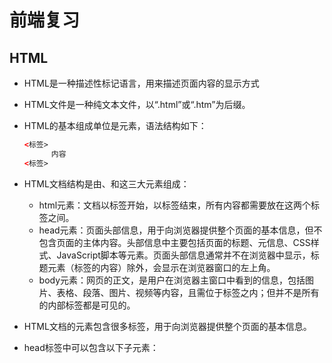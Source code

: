 #  前端复习 

##  HTML 

- HTML是一种描述性标记语言，用来描述页面内容的显示方式 

- HTML文件是一种纯文本文件，以“.html”或“.htm”为后缀。

- HTML的基本组成单位是元素，语法结构如下：

   ~~~html
  <标签>
         内容
  <标签>
  
   ~~~

- HTML文档结构是由<html>、<head>和<body>这三大元素组成：
  * html元素：文档以<html>标签开始，以</html>标签结束，所有内容都需要放在这两个标签之间。
  * head元素：页面头部信息，用于向浏览器提供整个页面的基本信息，但不包含页面的主体内容。头部信息中主要包括页面的标题、元信息、CSS样式、JavaScript脚本等元素。页面头部信息通常并不在浏览器中显示，标题元素（<title></title>标签的内容）除外，会显示在浏览器窗口的左上角。
  * body元素：网页的正文，是用户在浏览器主窗口中看到的信息，包括图片、表格、段落、图片、视频等内容，且需位于<body>标签之内；但并不是所有的<body>内部标签都是可见的。

- HTML文档的<head>元素包含很多标签，用于向浏览器提供整个页面的基本信息。 

- head标签中可以包含以下子元素：<title>、<meta>、<base>、<link>、<script>以及<style>等

- 页面的标题位于<title>标签内，可以包含任何字符或实体。 

- meta元素用于向客户的浏览器传递信息和命令，而不是用来显示内容的。一个<head>标签中可以包含一个或多个<meta>标签。<meta>标签主要分为两大类：对页面的设置，通过http-equiv属性进行指定；对搜索引擎的设置，通过name属性进行指定。

- HTML文档中的文本元素包括：内容标题、文本修饰以及特殊字符。

- h标签是双标签，默认情况下，在大多数浏览器中显示的<h1><h2><h3>元素内容大于文本在网页中的默认尺寸，<h4>元素的内容与默认文本的大小基本相同，而<h5>和<h6>元素的内容较小一些。

- 列表元素分为：有序列表，无序列表，定义列表。其中有序列表，每一项的前缀可以通过数字或字母进行编号。无序列表与有序列表不同，无序列表每一项的前缀显示的是图形符号，而不是编号。定义列表是一种特殊列表，将项目与描述成对显示，使用<dl>标签来实现。

- 块级元素<div>标签用于将网页中的某一特定区域用边框围起来，并赋予指定的样式。

- span标签属于行内块，用于指定行内元素，通过<span>标签来选择特定的文本，以便赋予特殊的样式。

- URL（Uniform Resource Locator，统一资源定位符）用于指定Web资源所在的位置，如同在网络上的门牌。URL是Internet上标准的资源地址，又称为网页地址或网址。URL包含3个关键部分：协议、主机地址和文件路径。

- 在页面中，使用<img />标签向HTML文档中添加一幅图像。

- 常见的超链接有以下几种类型：文本链接、锚点链接、图像链接、图像热区链接、Email链接、JavaScript链接、空链接。

- font标签可以用来控制更多的文本外观，可以通过设置属性face、size、color来设定文本的字体、大小、颜色。

- p标签是HTML特定的段落标签，可以为网页内容提供块格式。

  ### 表格和框架

- 表格可以将数据有效的组织在一起，并以网格的形式进行显示，表格元素主要由行、列、表头单元格、正文单元格、标题、表头行、正文行、表尾行等构成。在HTML中，通过<table>标签创建表格元素。

- 单元格是表的基本元素，包括<td>和<th>标签，<td>标签多用来包含表格中的数据部分，而<th>标签用来包含表格的标题部分，单元格常用的属性有水平对齐、垂直对齐、水平跨度、垂直跨度、宽度、高度、背景颜色等，标签<th>用来定义表格头部信息。

- 行是表格的水平元素，一行可以包含一个或多个单元格，在HTML中，使用<tr>标签进行界定，<td>与<th>标签位于<tr></tr>标签之间，表格除了能对单元格进行设置外，还可以对行进行设置，常用的属性有水平对齐、背景颜色、垂直对齐、边框颜色等。

- 使用<thead>、<tfoot>、<tbody>、<caption>标签可以对表格进行横向分组，表格可以包含多个<tbody>标签，用于对表格主体部分的数据进行横向分组；而<thead>和<tfoot>标签在表格中只能出现一次。

- 表格的纵向分组又称列分组，在HTML中提供了<colgroup>标签，该标签可以将表格按列进行分组。

- 框架（frame）能够将浏览器窗口划分为多个独立的窗格，每个窗格包含一个独立的HTML页面，用户可以通过框架加载或重新加载单个窗格内容，而不需要重新加载浏览器窗口的所有内容。相对框架而言，整个浏览器窗口对应的框架集合称为框架集（frameset），使用框架集标签<frameset>来划分页面的框架，使用属性rows（或cols）说明框架的行数（或列数）以及所占窗口的比例。

- 框架集<frameset>主要负责整个页面的布局，属性包括行、列、边框、边框颜色、空白距离等属性。

  ### 表单 

- Form表单负责采集和提交用户输入的信息，主要分为表单标签及表单控件两大类，又可细分为表单域和按钮两部分，常见的表单域包括文本框、密码框、多行文本框、单选按钮、复选框、下拉选择框等。

- 表单属性

  - action属性值是Web服务器上数据处理程序的URL地址，或者是Email地址。
  - method属性用于设置向服务器发送数据的方式，主要包括以下两种方式：get方式和post方式。
  - enctype属性说明表单中数据的编码方式，目前浏览器支持的编码方式有三种：application/x-www-form-urlencoded、multipart/form-data和text/plain方式。

* 表单域主要包括文本框、密码框、隐藏域、多行文本框、单选按钮、复选框、列表选择框和文件选择框等元素，除多行文本框和列表选择框外，大部分表单域使用<input>标签来创建。
  - 单行文本框，通常用来输入一些简单的内容。通过将<input>标签的type属性设为text方式来创建一个单行文本框。
  - 密码框与文本框相似，但在框中输入内容时，显示的不是当前输入的内容而是掩码形式（星号“*”或其他符号）
  - 单选按钮是指在一组数据中只能选择其中一个选项，通过将<input>标签的type属性设为radio方式来创建一个单选按钮选项。当表单中有多个单选按钮时，浏览器会根据单选按钮的name属性进行分组。
  - 复选框是指在一组数据中允许用户选择一项或多项，各项之间并不互斥，通过将<input>标签的type属性设为checkbox方式来创建一个复选框，当复选框有多项数据时，浏览器会根据复选框的name属性进行分组，分组前后在页面显示方面并没有差别，但在使用JavaScript特效或向服务器提交数据时，需要对复选框进行合理分组，以便对数据的处理。
  - 文件选择框是用户通过表单上传文件时，需要使用文件选择框来选择上传文件，通过将<input>标签的type属性设为file方式来创建一个文件选择框，使用文件选择框时，form表单的enctype属性应设为multipart/form-data类型，method属性应为post类型。
  - 隐藏域是在网页之间传递数据时，有些数据不希望用户在页面中看到，可以通过隐藏域来实现，通过将<input>标签的type属性设为hidden来创建一个隐藏域。
  - 多行文本框是用来输入较长内容的文本输入控件，通过将<textarea>标签创建一个多行文本框，标签之间的内容会在页面加载时显示出来。
  - 列表选择框允许用户从列表中选择一项或多项。在HTML中，可以通过<select>和<option>标签来创建一个列表框。

* 表单的按钮有多种功能：可以用于提交表单，也可以用于清除或重置表单，甚至用于触发客户端脚本程序。按钮分为提交按钮、重置按钮、图片按钮和普通按钮，可以通过<input>标签或<button>标签来创建按钮。

## CSS 

* CSS样式有以下三种格式：内嵌样式、内部样式和外部样式。
  * 内嵌样式（Inline Style Sheet）又称行内样式，将CSS样式嵌入到HTML标签中可以很简单的对某个标签单独定义样式。
  * 内部样式表（Internal Style Sheet）将CSS样式从HTML标签中分离出来，使得HTML代码更加整洁，而且CSS样式可以被多次使用。
  * 外部样式表是将CSS样式以独立的文件进行存放，然后在页面中引入该样式文件。

* 样式表的优先级
  1. 内联样式表的权值最高 1000；
  2. ID 选择器的权值为 100；
  3. Class 类选择器的权值为 10
  4.  HTML 标签选择器的权值为 1
  5. 内嵌>内部>外部>浏览器缺省默认
  6. ！important最大

* css选择器

  * 基本选择器 
    * 通用选择器：是一个星号（*），功能类似于通配符，用于匹配文档中所有的元素类型。通用选择器可以使页面中所有的元素都使用该规则。
    * 标签选择器：是指任意的HTML标签名作为一个CSS的选择器，用于将HTML中的某种标签来统一设置样式。
    * 类选择器：指同一样式的元素定义为一类，在类名前有一个点号（.）
    * ID选择器：使用井号（#）进行定义，是唯一的，通过ID来识别页面中的元素。通过ID选择器可以对元素单独的设置样式。

  * 组合选择器
    * 多元素选择器：允许一次定义多个选择器的样式，选择器之间使用逗号（，）隔开。
    * 后代选择器：用于选取某个元素的所有后代元素；后代元素之间用空格隔开。
    * 子选择器：用于选取某个元素的直接子元素（间接子元素不适用）；子选择器元素之间使用大于号（>）隔开。
    * 相邻兄弟选择器：用于选择紧接在某元素之后的兄弟元素。相邻兄弟选择器元素之间使用加号（+）隔开。
    * 普通兄弟选择器：是指拥有相同父元素的元素；元素与元素之间不必直接紧随；选择器之间使用波浪号（~）隔开。

  * 属性选择器 
    * 存在选择器
    * 相等选择器
    * 包含选择器
    * 连字符选择器

* 常用的CSS样式的属性有文本、字体、背景、表格、列表及定位等属性。
* cursor属性用于指定用户鼠标的指针类型。在设计表单过程中，使用图片作为提交按钮，当鼠标移到图片上时，通常将鼠标指针由箭头改成手的形状，从而进一步对用户进行提示。
* 通过display属性可以将页面元素隐藏或显示出来；通过display属性可以将元素强制改成块级元素或内联元素。
* 通过display属性可以将页面元素隐藏或显示出来；通过display属性可以将元素强制改成块级元素或内联元素。
* 伪类选择器
  * 处于特殊状态的元素称为伪类，而伪元素是指元素中特别的内容（元素的一部分）。伪类以冒号（：）开始，在类型选择符与冒号之间不能出现空白，冒号之后也不能出现空白。
  * :link、:visited、:active、:link、:visited和:active等伪类

* 盒子模型
  * 在页面布局中，为了将页面元素合理有效地组织在一起，形成一套完整的、行之有效的原则和规范，称为盒子模型。
  * 页面中的所有元素都可以看成一个盒子，并占据一定的页面空间，通过盒子之间的嵌套、叠加或并列，最终形成了页面。
  * 盒子模型是由内容（content）、边框（border）、内边距(padding)和外边距(margin)四部分组成。

## JavaScript 

* JavaScript是一种脚本语言，可以直接嵌入HTML页面之中，当用户在浏览器中预览该页面时，浏览器会解释并执行其中的JavaScript脚本，随着HTML 5的出现，JavaScript的重要性更加凸显，在Canvas绘图、本地存储、离线应用和客户端通信等方面都需要结合JavaScript脚本来实现。
* JavaScript是一种通用的、跨平台的、基于对象和事件驱动并具有安全性的客户端脚本语言，其特点如下：解释性、嵌套在HTML中、弱数据类型、跨平台、基于对象、基于事件驱动。
* JavaScript脚本不仅能嵌入到HTML页面中，还能以独立文件的形式进行存放。在页面中使用JavaScript脚本的形式有以下三种：行内JavaScript脚本、内部JavaScript脚本、外部JavaScript脚本。
* 标识符：用来命名变量、函数或循环中的标签。命名规范：
  * 标识第一个字母必须是字母、下划线、或美元符号
  * 标识符区分字母的大小写，推荐使用小写形式或骆驼命名法
  * 标识符由数字、字母、下划线（_）、美元符号（$）构成
  * 标识符不能与JavaScript中的关键字相同

* 关键字（Reserved Words）是指JavaScript中预先定义的、有特别意义的标识符。而保留关键字是指一些关键字在JavaScript中暂时未用到，可能会在后期扩展时使用。关键字或保留关键字都不能用作标识符（包括变量名、函数名等）。

* 常见的数据类型有String、Boolean、Array、Number和Undefinded等类型。

* 在JavaScript中，变量的类型可以改变，但某一时刻的类型是确定的。

* 变量是程序存储数据的基本单位，用来保存程序中的数据。

* 变量名是标识符中的一种，应遵循标识符的命名规范。

* 变量的定义

   ~~~ javascript
  var 变量1[,变量2,...];
   ~~~

* JavaScript中的变量是弱数据类型，在声明变量时不需要指明变量的数据类型，通过关键字var进行声明；在变量的使用过程中，变量的类型可以动态改变，类型由所赋值的类型来确定。通过typeof运算符或typeof()函数来获得变量的当前数据类型。
* 变量的作用域是指变量的有效范围，根据作用域变量可分为全局变量和局部变量。
  * 全局变量是指定义在函数之外的变量或者未定义直接使用的变量
  * 局部变量是指在函数内部声明变量，仅对当前函数体有效。
* 注释用于提高代码的可读性，其本身是用于提示，而注释的内容是不会被执行的。在JavaScript中，注释分为两种形式：单行注释和多行注释。
  * 单行注释使用双斜线“//”符号进行标识，斜线后面的文字内容不会被解释执行，单行注释可以在一行代码的后面，也可以独立成行。
  * 多行注释是使用“/* ... */”进行标识，其中的文字部分同样不会被解释执行。

* 常用运算符：
  * 赋值运算符：用于对变量进行赋值，在JavaScript中使用等号（=）进行赋值。
  * 算术运算符
  * 比较运算符：用于判断两个变量（或常量）的大小，比较的结果是布尔类型
  * 逻辑运算符：用于对布尔类型的变量（或常量）进行操作；
  * 三元运算符
* 流程控制
  * 分支结构(if和switch)
  * 循环结构(while、do while、for等)
  * break、continue、return等转移语句

* for in循环是JavaScript提供的一种特殊循环，可以对字符串、数组、对象集合、对象属性等进行遍历

* 函数是一组延迟动作集的定义，可以通过事件触发或在其他脚本中进行调用，在JavaScript中，函数可分为预定义函数和用户自定义函数。预定义函数是指在JavaScript引擎中预先定义的内建函数，用户无需定义便可直接使用。

* JavaScript中除了可以使用预定义函数外，还可以使用自定义函数，在自定义函数时既不需要声明函数的参数类型，也不需要声明函数的返回类型，JavaScript目前支持的自定义方式有命名函数、匿名函数、对象函数和自调用函数。

* 命名函数的定义：由函数定义和函数调用两部分组成。在使用函数时，应先定义函数，然后再进行调用。完成函数的定义后，函数并不会自动执行，只有通过事件或脚本调用时才会执行。

* 匿名函数，是网页前端设计者经常使用的一种函数形式，通过表达式的形式来定义一个函数。匿名函数的定义格式与命名函数基本相同，只是没有提供函数的名称，且在函数结束位置以分号（；）结束。由于没有函数名字，所以需要使用变量对匿名函数进行接收，方便后面函数的调用。

* 对象函数：JavaScript还提供了Function类，用于定义函数，参数都是字符串，前面传参 ，最后为函数体。

* 自调用函数：函数本身不会自动执行，只有调用时才会被执行。在JavaScript中，提供了一种自调用函数，将函数的定义与调用一并实现。

  ### JavaScript对象

* JavaScript是一种基于对象的语言，对象是一种特殊的数据类型，由变量和函数共同构成
* 在JavaScript内置对象，内置对象是指系统预先定义好的，直接使用的对象。
  * Array数组对象
  * String字符串对象
  * Date日期对象
  * Math数学对象
  * RegExp正则表达式对象

* 数组（Array）是一个有序的数据集合，使用单独的变量名来存储一系列的数据。在JavaScript中，定义数组时不需要指定数组的数据类型，而且可以将不同类型的数据存放到一个数组中。通过数组的构造函数Array()来创建一个数组对象。
* Array对象的属性包括constructor、length和prototype。
* 数组对象的常用方法
  * concat()方法用于连接两个或多个数组，返回合并后的新数组，而原数组保持不变
  * join()方法用于把数组中的所有元素放入一个字符串中，并通过指定的分隔符隔开。
  *  push()方法用于向数组的末尾添加一个或多个元素，返回数组的新长度
  *  slice()方法用于从数组中返回选定的元素

* 字符串对象（String）用于对文本字符串进行处理，字符串的创建有以下两种方式：字面量方式和new方式。

  1.  字面量方式
     * 字符串类型是一个基本的数据类型，而字符串对象是将字符串封装成了一个对象
     * 封装后的对象可以调用该对象的属性和方法
     * 在JavaScript中，可以隐式地将一个字符串转换成字符串对象

  2. new方式创建字符串对象是通过调用String()构造函数来完成，并返回一个String对象

* Date日期对象：JavaScript通过日期对象（Date）来操作日期和时间。通过日期对象的构造函数创建一个系统当前时间或指定时间的日期对象。
* Math数学对象：数学对象（Math）提供了一些数学运算中的常数及数学计算方法，在数学运算时非常有用。与String、Date不同，Math对象没有提供构造方法，可以直接使用Math对象。在Math对象中，提供了一些常用的数学常数，如圆周率、自然对数的底数等。
* RegExp正则表达式对象：正则表达式是一种字符串匹配的模式，通过单个字符串来描述和匹配一系列符合某个句法的规则。JavaScript提供了一个RegExp对象来完成有关正则表达式的匹配功能。
* 创建一个RegExp对象有两种方式：直接量方式和构造函数方式。不仅能单独使用元字符、括号表达式或量词来创建一个RegExp对象，还可以将以上三者混合使用来创建RegExp对象。
* 

## BOM和DOM模型

* 浏览器对象模型BOM定义了JavaScript操作浏览器的接口，提供了与浏览器窗口交互的功能，例如获取浏览器窗口大小、版本信息、浏览历史记录等，在HTML 5中，W3C正式将BOM纳入到其规范之中，BOM是用于描述浏览器中对象与对象之间层次关系的模型，提供了独立于页面内容、并能够与浏览器窗口进行交互的对象结构。
* window对象是BOM模型中的顶层对象，其他对象都是该对象的子对象，浏览器会为每一个页面自动创建window、document、location、navigator和history对象：
  * window对象是BOM模型中的最高一层，通过window对象的属性和方法来实现对浏览器窗口的操作
  * document对象是BOM的核心对象，提供了访问HTML文档对象的属性、方法以及事件处理
  * location对象包含当前页面的URL地址，如协议、主机名、端口号和路径等信息
  * navigator对象包含与浏览器相关的信息，如浏览器类型、版本等
  * history对象包含浏览器的历史访问记录，如访问过的URL、访问数量等信息

* DOM（文档对象模型）属于BOM的一部分，用于对BOM中的核心对象document进行操作，DOM是一种与平台、语言无关的接口，允许程序和脚本动态地访问或更新HTML或XML文档的内容、结构和样式，且提供了一系列的函数和对象来实现访问、添加、修改及删除操作，document对象是DOM模型的根节点。
* 在JavaScript中，事件分为两大类：操作事件：用户在浏览器中操作所产生的事件，
  文档事件：文档本身所产生的事件，如文件加载完毕、卸载文档和文档窗口改变等事件。
* 操作事件包括鼠标事件、键盘事件和表单事件：
  * 常见的鼠标事件(Mouse Events)有鼠标点击、双击、按下、松开、移动、移出和悬停等事件
  * 键盘事件事件(Keyboard Events)包括按下、松开、按下后又松开等事件；
  * 表单及表单元素事件(Form & Element Events)包括表单提交、重置和表单元素的改变、选取、获得焦点、失去焦点等事件

* 对HTML元素绑定事件的方式有：HTML元素的属性绑定和JavaScript脚本动态绑定
  1. HTML元素的属性绑定事件：在HTML标签内，使用以on开头的某一属性（如onclick、onmouseover等）为该元素绑定指定的事件处理函数。
  2. JavaScript脚本动态绑定事件：通过JavaScript脚本获得文档中的某一对象object，然后通过object.onxxx方式为该元素绑定指定的事件处理函数。

* 在window对象中，常用的方法有open()、close()、setTimeout()、setInterval()和clearTimeout()等方法。
* setTimeout()方法用于设置一个计时器，在指定的时间间隔后调用函数或计算表达式，且仅执行一次。
* setInterval()方法用于设置一个定时器，按照指定的周期（以毫秒计）调用函数或计算表达式。
* document对象的方法：
  *  write()和writeln()方法，write()和writeln()方法都是用于向文档流中输出内容；当输出内容为纯文本时，将在页面中直接显示；当输出内容为HTML标签时，由浏览器解析后并进行显示。writeln()与write()基本相同，区别在于writeln()每次输出结果之后额外加一个换行符（\n）。页面中的换行通常使用br标签而非换行（\n），换行符仅在pre标签中起作用。
  * getElementById()方法
    用于返回指定ID的元素；当页面中有多个ID相同的元素时，只返回第一个符合条件的元素，在页面元素操作时，元素的ID应尽量唯一，以免因浏览器不兼容而导致无法实现页面效果。
  * getElementsByName()方法：用于返回指定name属性的元素集合，多用于单行文本框和复选框等具有name属性的元素。
  *  getElementById()方法：用于返回指定标签名的元素集合，元素在集合中的顺序即是其在文档中的顺序，当参数为“*”时，将返回页面中所有的标签元素。
  * getElementsByClassName()方法：用于返回指定class属性的元素集合，该方法属于HTML 5 DOM中新定义的方法，在IE 8及之前版本的中无效。
  * querySelector()方法：用于返回指定CSS选择器的元素；当满足条件的有多个时，只返回第一个元素。
  * querySelectorAll()方法：是HTML 5中新引入的方法，返回指定CSS选择器的元素集合。

* DOM节点：HTML文档的结构是一种树形结构，HTML中的标签和属性可以看作DOM树中的节点，节点又分为元素节点、属性节点、文本节点、注释节点、文档节点和文档类型节点，各种节点统称为Node对象，通过Node对象的属性和方法可以遍历整个文档树。

  
